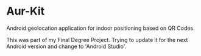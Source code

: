 # Aur-Kit
Android geolocation application for indoor positioning based on QR Codes.

This was part of my Final Degree Project. Trying to update it for the next Android version and change to 'Android Studio'.

